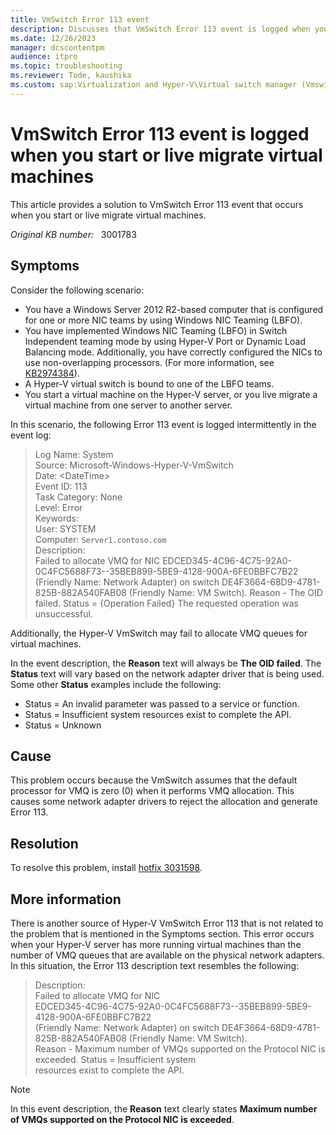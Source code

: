 ```yaml
---
title: VmSwitch Error 113 event
description: Discusses that VmSwitch Error 113 event is logged when you start or live migrate virtual machines in Windows Server 2012 R2.
ms.date: 12/26/2023
manager: dcscontentpm
audience: itpro
ms.topic: troubleshooting
ms.reviewer: Tode, kaushika
ms.custom: sap:Virtualization and Hyper-V\Virtual switch manager (Vmswitch), csstroubleshoot
---
```

# VmSwitch Error 113 event is logged when you start or live migrate virtual machines

This article provides a solution to VmSwitch Error 113 event that occurs when you start or live migrate virtual machines.

_Original KB number:_ &nbsp; 3001783

## Symptoms

Consider the following scenario:

- You have a Windows Server 2012 R2-based computer that is configured for one or more NIC teams by using Windows NIC Teaming (LBFO).
- You have implemented Windows NIC Teaming (LBFO) in Switch Independent teaming mode by using Hyper-V Port or Dynamic Load Balancing mode. Additionally, you have correctly configured the NICs to use non-overlapping processors. (For more information, see [KB2974384](https://support.microsoft.com/help/2974384)).
- A Hyper-V virtual switch is bound to one of the LBFO teams.
- You start a virtual machine on the Hyper-V server, or you live migrate a virtual machine from one server to another server.

In this scenario, the following Error 113 event is logged intermittently in the event log:

> Log Name: System  
Source: Microsoft-Windows-Hyper-V-VmSwitch  
Date: \<DateTime>  
Event ID: 113  
Task Category: None  
Level: Error  
Keywords:  
User: SYSTEM  
Computer: `Server1.contoso.com`  
Description:  
Failed to allocate VMQ for NIC EDCED345-4C96-4C75-92A0-0C4FC5688F73--35BEB899-5BE9-4128-900A-6FE0BBFC7B22
(Friendly Name: Network Adapter) on switch DE4F3664-68D9-4781-825B-882A540FAB08 (Friendly Name: VM Switch).
Reason - The OID failed. Status = {Operation Failed} The requested operation was unsuccessful.

Additionally, the Hyper-V VmSwitch may fail to allocate VMQ queues for virtual machines.

In the event description, the **Reason** text will always be **The OID failed**. The **Status** text will vary based on the network adapter driver that is being used. Some other **Status** examples include the following:

- Status = An invalid parameter was passed to a service or function.
- Status = Insufficient system resources exist to complete the API.
- Status = Unknown

## Cause

This problem occurs because the VmSwitch assumes that the default processor for VMQ is zero (0) when it performs VMQ allocation. This causes some network adapter drivers to reject the allocation and generate Error 113.

## Resolution

To resolve this problem, install [hotfix 3031598](https://support.microsoft.com/help/3031598).

## More information

There is another source of Hyper-V VmSwitch Error 113 that is not related to the problem that is mentioned in the Symptoms section. This error occurs when your Hyper-V server has more running virtual machines than the number of VMQ queues that are available on the physical network adapters. In this situation, the Error 113 description text resembles the following:

> Description:  
Failed to allocate VMQ for NIC  
EDCED345-4C96-4C75-92A0-0C4FC5688F73--35BEB899-5BE9-4128-900A-6FE0BBFC7B22  
(Friendly Name: Network Adapter) on switch DE4F3664-68D9-4781-825B-882A540FAB08 (Friendly Name: VM Switch).  
Reason - Maximum number of VMQs supported on the Protocol NIC is exceeded. Status = Insufficient system  
resources exist to complete the API.  

> [!NOTE]
> In this event description, the **Reason** text clearly states **Maximum number of VMQs supported on the Protocol NIC is exceeded**.
